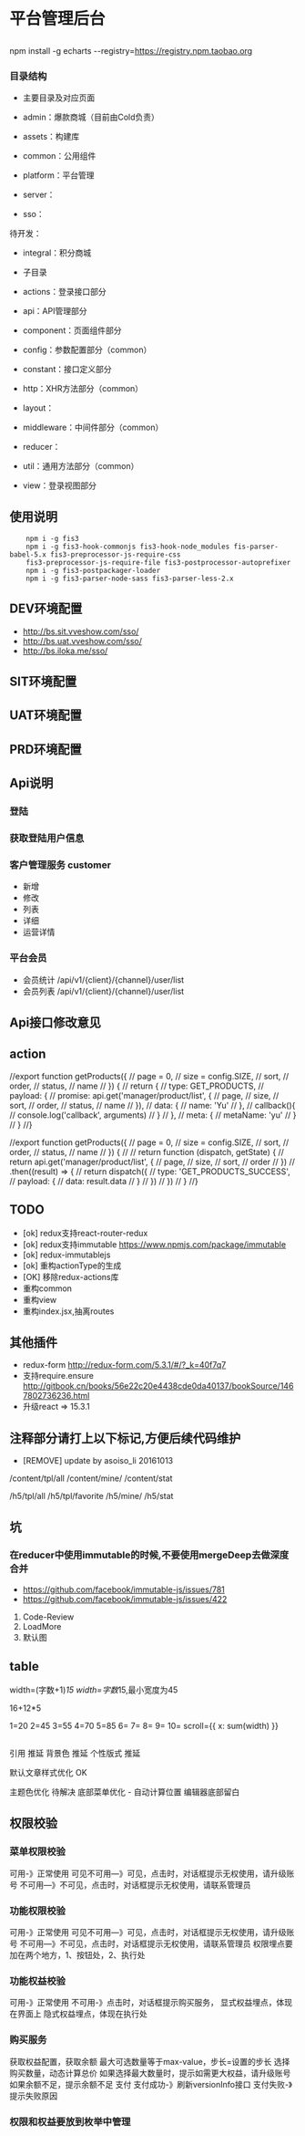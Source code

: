平台管理后台
==========

##
npm install -g echarts --registry=https://registry.npm.taobao.org

### 目录结构

* 主要目录及对应页面

* admin：爆款商城（目前由Cold负责）
* assets：构建库
* common：公用组件
* platform：平台管理
* server：
* sso：

待开发：
* integral：积分商城

* 子目录
* actions：登录接口部分
* api：API管理部分
* component：页面组件部分
* config：参数配置部分（common）
* constant：接口定义部分
* http：XHR方法部分（common）
* layout：
* middleware：中间件部分（common）
* reducer：
* util：通用方法部分（common）
* view：登录视图部分

## 使用说明
```
	npm i -g fis3
	npm i -g fis3-hook-commonjs fis3-hook-node_modules fis-parser-babel-5.x fis3-preprocessor-js-require-css
	fis3-preprocessor-js-require-file fis3-postprocessor-autoprefixer
	npm i -g fis3-postpackager-loader
    npm i -g fis3-parser-node-sass fis3-parser-less-2.x
```

## DEV环境配置

* http://bs.sit.vveshow.com/sso/
* http://bs.uat.vveshow.com/sso/
* http://bs.iloka.me/sso/

## SIT环境配置

## UAT环境配置

## PRD环境配置

## Api说明

### 登陆

### 获取登陆用户信息

### 客户管理服务 customer
* 新增
* 修改
* 列表
* 详细
* 运营详情

### 平台会员
* 会员统计 /api/v1/{client}/{channel}/user/list
* 会员列表 /api/v1/{client}/{channel}/user/list

## Api接口修改意见


## action
//export function getProducts({
//    page = 0,
//    size = config.SIZE,
//    sort,
//    order,
//    status,
//    name
//    }) {
//    return {
//        type: GET_PRODUCTS,
//        payload: {
//            promise: api.get('manager/product/list', {
//                page,
//                size,
//                sort,
//                order,
//                status,
//                name
//            }),
//            data: {
//                name: 'Yu'
//            },
//            callback(){
//                console.log('callback', arguments)
//            }
//        },
//        meta: {
//            metaName: 'yu'
//        }
//    }
//}

//export function getProducts({
//    page = 0,
//    size = config.SIZE,
//    sort,
//    order,
//    status,
//    name
//    }) {
//
//    return function (dispatch, getState) {
//        return api.get('manager/product/list', {
//                page,
//                size,
//                sort,
//                order
//            })
//            .then((result) => {
//                return dispatch({
//                    type: 'GET_PRODUCTS_SUCCESS',
//                    payload: {
//                        data: result.data
//                    }
//                })
//            })
//    }
//}


## TODO
* [ok] redux支持react-router-redux
* [ok] redux支持immutable https://www.npmjs.com/package/immutable
* [ok] redux-immutablejs
* [ok] 重构actionType的生成
* [OK] 移除redux-actions库
* 重构common
* 重构view
* 重构index.jsx,抽离routes


## 其他插件
* redux-form http://redux-form.com/5.3.1/#/?_k=40f7q7
* 支持require.ensure http://gitbook.cn/books/56e22c20e4438cde0da40137/bookSource/1467802736236.html
* 升级react => 15.3.1


## 注释部分请打上以下标记,方便后续代码维护
* [REMOVE] update by asoiso_li 20161013

/content/tpl/all
/content/mine/
/content/stat

/h5/tpl/all
/h5/tpl/favorite
/h5/mine/
/h5/stat


## 坑

### 在reducer中使用immutable的时候,不要使用mergeDeep去做深度合并
* https://github.com/facebook/immutable-js/issues/781
* https://github.com/facebook/immutable-js/issues/422


1. Code-Review
2. LoadMore
3. 默认图



## table
width=(字数+1)*15
width=字数*15,最小宽度为45

16+12*5

1=20
2=45
3=55
4=70
5=85
6=
7=
8=
9=
10=
scroll={{ x: sum(width) }}


##
引用 推延
背景色 推延
个性版式 推延


默认文章样式优化 OK

主题色优化 待解决
底部菜单优化 - 自动计算位置
编辑器底部留白


## 权限校验

### 菜单权限校验
可用-》正常使用
可见不可用—》可见，点击时，对话框提示无权使用，请升级账号
不可用—》不可见，点击时，对话框提示无权使用，请联系管理员

### 功能权限校验
可用-》正常使用
可见不可用—》可见，点击时，对话框提示无权使用，请升级账号
不可用—》不可见，点击时，对话框提示无权使用，请联系管理员
权限埋点要加在两个地方，1、按钮处，2、执行处

### 功能权益校验
可用-》正常使用
不可用-》点击时，对话框提示购买服务，
显式权益埋点，体现在界面上
隐式权益埋点，体现在执行处

### 购买服务
获取权益配置，获取余额
最大可选数量等于max-value，步长=设置的步长
选择购买数量，动态计算总价
如果选择最大数量时，提示如需更大权益，请升级账号
如果余额不足，提示余额不足
支付
支付成功-》刷新versionInfo接口
支付失败-》提示失败原因

### 权限和权益要放到枚举中管理


